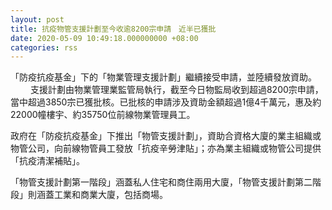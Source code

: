 ```yaml
---
layout: post
title: 抗疫物管支援計劃至今收逾8200宗申請　近半已獲批
date: 2020-05-09 10:49:18.000000000 +08:00
categories: rss
---
```


「防疫抗疫基金」下的「物業管理支援計劃」繼續接受申請，並陸續發放資助。
　　 
支援計劃由物業管理業監管局執行，截至今日物監局收到超過8200宗申請，當中超過3850宗已獲批核。已批核的申請涉及資助金額超過1億4千萬元，惠及約22000幢樓宇、約35750位前線物業管理員工。

政府在「防疫抗疫基金」下推出「物管支援計劃」，資助合資格大廈的業主組織或物管公司，向前線物管員工發放「抗疫辛勞津貼」；亦為業主組織或物管公司提供「抗疫清潔補貼」。

「物管支援計劃第一階段」涵蓋私人住宅和商住兩用大廈，「物管支援計劃第二階段」則涵蓋工業和商業大廈，包括商場。
　　
